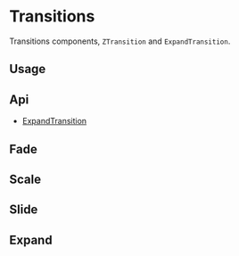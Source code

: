 # Transitions
Transitions components, `ZTransition` and `ExpandTransition`.

## Usage
<Example file="Transition/Usage" />

## Api
- [ExpandTransition](../api/expand-transition)

## Fade
<Example file="Transition/Fade" />

## Scale
<Example file="Transition/Scale" />

## Slide
<Example file="Transition/Slide" />

## Expand
<Example file="Transition/Expand" />
